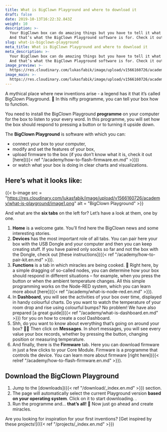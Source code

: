 ```yaml
---
title: What is BigClown Playground and where to download it
draft: false
date: 2019-10-13T16:22:32.843Z
weight: 10
description: >-
  Your BigClown box can do amazing things but you have to tell it what to do.
  And that’s what the BigClown Playground software is for. Check it out.
slug: what-is-bigclown-playground
meta_title: What is BigClown Playground and where to download it
meta_description: >-
  Your BigClown box can do amazing things but you have to tell it what to do.
  And that’s what the BigClown Playground software is for. Check it out.
image_preview: >-
  https://res.cloudinary.com/lukasfabik/image/upload/v1566160726/academy/what-is-playground/image1.png
image_main: >-
  https://res.cloudinary.com/lukasfabik/image/upload/v1566160726/academy/what-is-playground/image1.png
---
```

A mythical place where new inventions arise - a legend has it that it’s called BigClown Playground. 🏯 In this nifty programme, you can tell your box how to function.

You need to install the BigClown Playground **programme** on your computer for the box to listen to your every word. In this programme, you will set how the box should respond to pressing a button or to turning it upside down.

The **BigClown Playground** is software with which you can:

* connect your box to your computer,
* modify and set the features of your box,
* upload firmware to the box (if you don’t know what it is, check it out \[here]({{< ref "/academy/how-to-flash-firmware.en.md" >}}))
* or watch what your box is doing in clear charts and visualizations.

## Here’s what it looks like:

{{< b-image src = "https://res.cloudinary.com/lukasfabik/image/upload/v1566160726/academy/what-is-playground/image1.png" alt = "BigClown Playground" >}}

And what are the **six tabs** on the left for? Let’s have a look at them, one by one.

1. **Home** is a welcome gate. You’ll find here the BigClown news and some interesting stories.
2. **Devices** has the most important role of all tabs. You can pair here your box with the USB Dongle and your computer and then you can keep creating stuff. If you have paired only socks so far and not the box with the Dongle, check out \[these instructions]({{< ref "/academy/how-to-pair-kit.en.md" >}}).
3. **Functions** is a tab in which miracles are being cooked. 🍰 Right here, by a simple dragging of so-called nodes, you can determine how your box should respond in different situations – for example, when you press the button or when the ambient temperature changes. All this simple programming works on the Node-RED system, which you can learn more about \[here]({{< ref "/academy/what-is-node-red.en.md" >}}).
4. In **Dashboard**, you will see the activities of your box over time, displayed in handy colourful charts. Do you want to watch the temperature of your room drop and rise using colourful bumps? No problem! We have also prepared \[a great guide]({{< ref "/academy/what-is-dashboard.en.md" >}}) for you on how to create a cool Dashboard.
5. Shh, do you want to know about everything that’s going on around your box? 🕵️‍♂️ Then click on **Messages**. In short messages, you will see every value your box records, whether by pressing the button, changing position or measuring temperature.
6. And finally, there is the **Firmware** tab. Here you can download firmware in just a few clicks to your Core Module. Firmware is a programme that controls the device. You can learn more about firmware \[right here]({{< relref "/academy/how-to-flash-firmware.en.md" >}}).

## Download the BigClown Playground

1. Jump to the \[downloads]({{< ref "/download/_index.en.md" >}}) section.
2. The page will automatically select the current Playground version **based on your operating system**. Click on it to start downloading. .
3. Run the programme and… **that’s all!** 🎉 Now just go ahead and create miracles.

Are you looking for inspiration for your first inventions?
\[Get inspired by these projects!]({{< ref "/projects/_index.en.md" >}})
